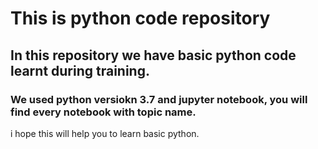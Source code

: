 # This is python code repository 

## In this repository we have basic python code learnt during training.

### We used python versiokn 3.7 and jupyter notebook, you will find every notebook with topic name.


i hope this will help you to learn basic python.
